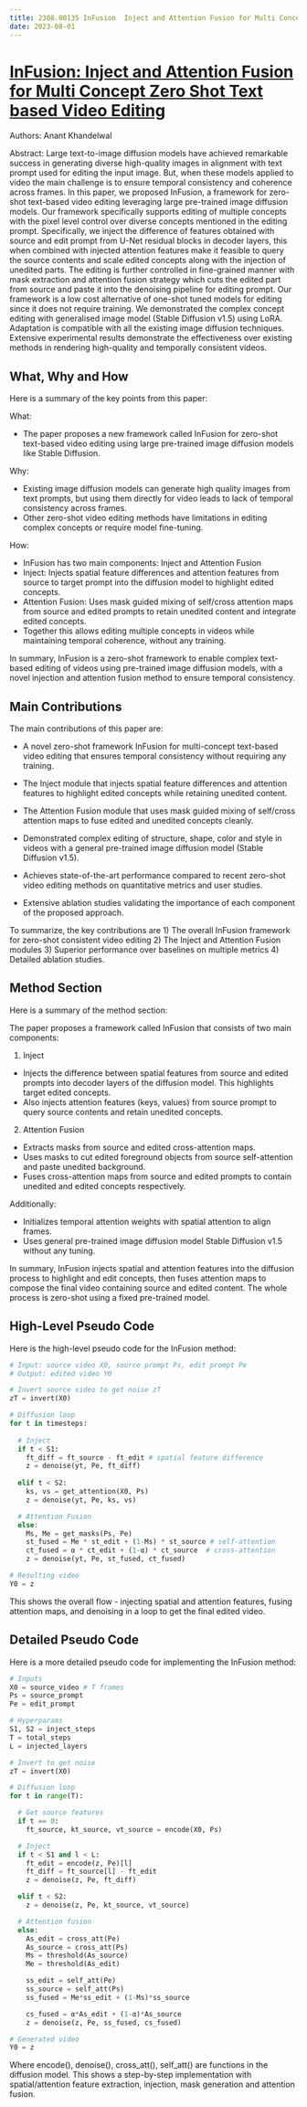```yaml
---
title: 2308.00135 InFusion  Inject and Attention Fusion for Multi Concept Zero Shot Text based Video Editing
date: 2023-08-01
---
```


# [InFusion: Inject and Attention Fusion for Multi Concept Zero Shot Text based Video Editing](https://arxiv.org/abs/2308.00135)

Authors: Anant Khandelwal

Abstract: Large text-to-image diffusion models have achieved remarkable success in generating diverse high-quality images in alignment with text prompt used for editing the input image. But, when these models applied to video the main challenge is to ensure temporal consistency and coherence across frames. In this paper, we proposed InFusion, a framework for zero-shot text-based video editing leveraging large pre-trained image diffusion models. Our framework specifically supports editing of multiple concepts with the pixel level control over diverse concepts mentioned in the editing prompt. Specifically, we inject the difference of features obtained with source and edit prompt from U-Net residual blocks in decoder layers, this when combined with injected attention features make it feasible to query the source contents and scale edited concepts along with the injection of unedited parts. The editing is further controlled in fine-grained manner with mask extraction and attention fusion strategy which cuts the edited part from source and paste it into the denoising pipeline for editing prompt. Our framework is a low cost alternative of one-shot tuned models for editing since it does not require training. We demonstrated the complex concept editing with generalised image model (Stable Diffusion v1.5) using LoRA. Adaptation is compatible with all the existing image diffusion techniques. Extensive experimental results demonstrate the effectiveness over existing methods in rendering high-quality and temporally consistent videos.

## What, Why and How

 Here is a summary of the key points from this paper:

What:
- The paper proposes a new framework called InFusion for zero-shot text-based video editing using large pre-trained image diffusion models like Stable Diffusion. 

Why:  
- Existing image diffusion models can generate high quality images from text prompts, but using them directly for video leads to lack of temporal consistency across frames.
- Other zero-shot video editing methods have limitations in editing complex concepts or require model fine-tuning. 

How:
- InFusion has two main components: Inject and Attention Fusion
- Inject: Injects spatial feature differences and attention features from source to target prompt into the diffusion model to highlight edited concepts.
- Attention Fusion: Uses mask guided mixing of self/cross attention maps from source and edited prompts to retain unedited content and integrate edited concepts.
- Together this allows editing multiple concepts in videos while maintaining temporal coherence, without any training.

In summary, InFusion is a zero-shot framework to enable complex text-based editing of videos using pre-trained image diffusion models, with a novel injection and attention fusion method to ensure temporal consistency.

## Main Contributions

 The main contributions of this paper are:

- A novel zero-shot framework InFusion for multi-concept text-based video editing that ensures temporal consistency without requiring any training.

- The Inject module that injects spatial feature differences and attention features to highlight edited concepts while retaining unedited content. 

- The Attention Fusion module that uses mask guided mixing of self/cross attention maps to fuse edited and unedited concepts cleanly.

- Demonstrated complex editing of structure, shape, color and style in videos with a general pre-trained image diffusion model (Stable Diffusion v1.5).

- Achieves state-of-the-art performance compared to recent zero-shot video editing methods on quantitative metrics and user studies.

- Extensive ablation studies validating the importance of each component of the proposed approach.

To summarize, the key contributions are 1) The overall InFusion framework for zero-shot consistent video editing 2) The Inject and Attention Fusion modules 3) Superior performance over baselines on multiple metrics 4) Detailed ablation studies.

## Method Section

 Here is a summary of the method section:

The paper proposes a framework called InFusion that consists of two main components:

1. Inject
- Injects the difference between spatial features from source and edited prompts into decoder layers of the diffusion model. This highlights target edited concepts. 
- Also injects attention features (keys, values) from source prompt to query source contents and retain unedited concepts.

2. Attention Fusion  
- Extracts masks from source and edited cross-attention maps.
- Uses masks to cut edited foreground objects from source self-attention and paste unedited background.
- Fuses cross-attention maps from source and edited prompts to contain unedited and edited concepts respectively.

Additionally:
- Initializes temporal attention weights with spatial attention to align frames.
- Uses general pre-trained image diffusion model Stable Diffusion v1.5 without any tuning.

In summary, InFusion injects spatial and attention features into the diffusion process to highlight and edit concepts, then fuses attention maps to compose the final video containing source and edited content. The whole process is zero-shot using a fixed pre-trained model.

## High-Level Pseudo Code

 Here is the high-level pseudo code for the InFusion method:

```python
# Input: source video X0, source prompt Ps, edit prompt Pe
# Output: edited video Y0

# Invert source video to get noise zT
zT = invert(X0) 

# Diffusion loop
for t in timesteps:
  
  # Inject 
  if t < S1:
    ft_diff = ft_source - ft_edit # spatial feature difference
    z = denoise(yt, Pe, ft_diff) 
  
  elif t < S2:
    ks, vs = get_attention(X0, Ps)
    z = denoise(yt, Pe, ks, vs)

  # Attention Fusion
  else:
    Ms, Me = get_masks(Ps, Pe)  
    st_fused = Me * st_edit + (1-Ms) * st_source # self-attention
    ct_fused = α * ct_edit + (1-α) * ct_source  # cross-attention
    z = denoise(yt, Pe, st_fused, ct_fused)

# Resulting video  
Y0 = z
```

This shows the overall flow - injecting spatial and attention features, fusing attention maps, and denoising in a loop to get the final edited video.

## Detailed Pseudo Code

 Here is a more detailed pseudo code for implementing the InFusion method:

```python
# Inputs
X0 = source_video # T frames
Ps = source_prompt 
Pe = edit_prompt

# Hyperparams
S1, S2 = inject_steps
T = total_steps
L = injected_layers 

# Invert to get noise 
zT = invert(X0)

# Diffusion loop 
for t in range(T):

  # Get source features
  if t == 0:
    ft_source, kt_source, vt_source = encode(X0, Ps)

  # Inject 
  if t < S1 and l < L:
    ft_edit = encode(z, Pe)[l]
    ft_diff = ft_source[l] - ft_edit
    z = denoise(z, Pe, ft_diff)

  elif t < S2: 
    z = denoise(z, Pe, kt_source, vt_source)

  # Attention fusion
  else:
    As_edit = cross_att(Pe)
    As_source = cross_att(Ps)
    Ms = threshold(As_source) 
    Me = threshold(As_edit)

    ss_edit = self_att(Pe)
    ss_source = self_att(Ps)
    ss_fused = Me*ss_edit + (1-Ms)*ss_source  

    cs_fused = α*As_edit + (1-α)*As_source 
    z = denoise(z, Pe, ss_fused, cs_fused)

# Generated video
Y0 = z
```

Where encode(), denoise(), cross_att(), self_att() are functions in the diffusion model. This shows a step-by-step implementation with spatial/attention feature extraction, injection, mask generation and attention fusion.